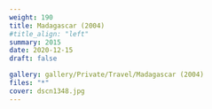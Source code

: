 ```yaml
---
weight: 190
title: Madagascar (2004)
#title_align: "left"
summary: 2015
date: 2020-12-15
draft: false

gallery: gallery/Private/Travel/Madagascar (2004)
files: "*"
cover: dscn1348.jpg
---
```

